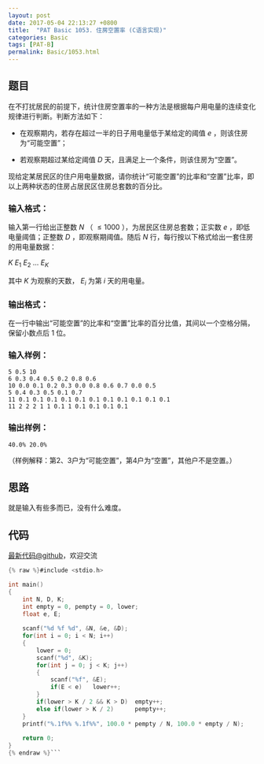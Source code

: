 ```yaml
---
layout: post
date: 2017-05-04 22:13:27 +0800
title:  "PAT Basic 1053. 住房空置率 (C语言实现)"
categories: Basic
tags: [PAT-B]
permalink: Basic/1053.html
---
```


## 题目

在不打扰居民的前提下，统计住房空置率的一种方法是根据每户用电量的连续变化规律进行判断。判断方法如下：

  * 在观察期内，若存在超过一半的日子用电量低于某给定的阈值 $e$ ，则该住房为“可能空置”；

  * 若观察期超过某给定阈值 $D$ 天，且满足上一个条件，则该住房为“空置”。

现给定某居民区的住户用电量数据，请你统计“可能空置”的比率和“空置”比率，即以上两种状态的住房占居民区住房总套数的百分比。

### 输入格式：

输入第一行给出正整数 $N$ （ $\le 1000$ ），为居民区住房总套数；正实数 $e$ ，即低电量阈值；正整数 $D$ ，即观察期阈值。随后 $N$
行，每行按以下格式给出一套住房的用电量数据：

$K$ $E_1$ $E_2$ ... $E_K$

其中 $K$ 为观察的天数， $E_i$ 为第 $i$ 天的用电量。

### 输出格式：

在一行中输出“可能空置”的比率和“空置”比率的百分比值，其间以一个空格分隔，保留小数点后 1 位。

### 输入样例：

    
    
    5 0.5 10
    6 0.3 0.4 0.5 0.2 0.8 0.6
    10 0.0 0.1 0.2 0.3 0.0 0.8 0.6 0.7 0.0 0.5
    5 0.4 0.3 0.5 0.1 0.7
    11 0.1 0.1 0.1 0.1 0.1 0.1 0.1 0.1 0.1 0.1 0.1
    11 2 2 2 1 1 0.1 1 0.1 0.1 0.1 0.1
    

### 输出样例：

    
    
    40.0% 20.0%
    

（样例解释：第2、3户为“可能空置”，第4户为“空置”，其他户不是空置。）



## 思路


就是输入有些多而已，没有什么难度。

## 代码

[最新代码@github](https://github.com/OliverLew/PAT/blob/master/PATBasic/1053.c)，欢迎交流
```c
{% raw %}#include <stdio.h>

int main()
{
    int N, D, K;
    int empty = 0, pempty = 0, lower;
    float e, E;
    
    scanf("%d %f %d", &N, &e, &D);
    for(int i = 0; i < N; i++)
    {
        lower = 0;
        scanf("%d", &K);
        for(int j = 0; j < K; j++)
        {
            scanf("%f", &E);
            if(E < e)   lower++;
        }
        if(lower > K / 2 && K > D)  empty++;
        else if(lower > K / 2)      pempty++;   
    }
    printf("%.1f%% %.1f%%", 100.0 * pempty / N, 100.0 * empty / N);
    
    return 0;
}
{% endraw %}```